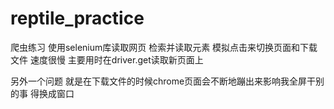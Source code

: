 # reptile_practice

爬虫练习 使用selenium库读取网页 检索并读取元素 模拟点击来切换页面和下载文件 速度很慢 主要用时在driver.get读取新页面上

另外一个问题 就是在下载文件的时候chrome页面会不断地蹦出来影响我全屏干别的事 得换成窗口
